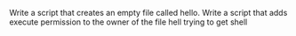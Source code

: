 Write a script that creates an empty file called hello.
Write a script that adds execute permission to the owner of the file hell
trying to get shell
